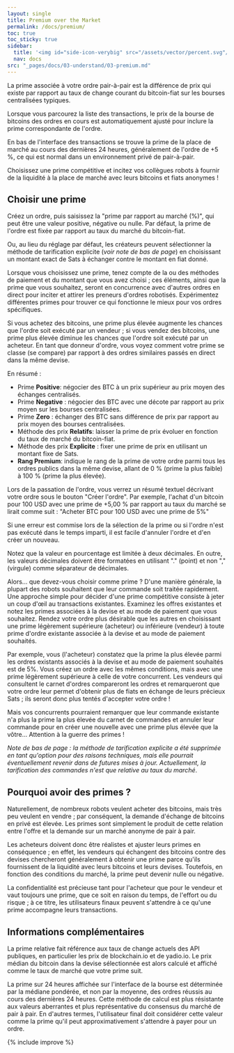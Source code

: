 ```yaml
---
layout: single
title: Premium over the Market
permalink: /docs/premium/
toc: true
toc_sticky: true
sidebar:
  title: '<img id="side-icon-verybig" src="/assets/vector/percent.svg"/>Premium'
  nav: docs
src: "_pages/docs/03-understand/03-premium.md"
---
```


La prime associée à votre ordre pair-à-pair est la différence de prix qui existe par rapport au taux de change courant du bitcoin-fiat sur les bourses centralisées typiques.

Lorsque vous parcourez la liste des transactions, le prix de la bourse de bitcoins des ordres en cours est automatiquement ajusté pour inclure la prime correspondante de l'ordre.

En bas de l'interface des transactions se trouve la prime de la place de marché au cours des dernières 24 heures, généralement de l'ordre de +5 %, ce qui est normal dans un environnement privé de pair-à-pair.

Choisissez une prime compétitive et incitez vos collègues robots à fournir de la liquidité à la place de marché avec leurs bitcoins et fiats anonymes !

## **Choisir une prime**

Créez un ordre, puis saisissez la "prime par rapport au marché (%)", qui peut être une valeur positive, négative ou nulle. Par défaut, la prime de l'ordre est fixée par rapport au taux du marché du bitcoin-fiat.

Ou, au lieu du réglage par défaut, les créateurs peuvent sélectionner la méthode de tarification explicite (*voir note de bas de page*) en choisissant un montant exact de Sats à échanger contre le montant en fiat donné.

Lorsque vous choisissez une prime, tenez compte de la ou des méthodes de paiement et du montant que vous avez choisi ; ces éléments, ainsi que la prime que vous souhaitez, seront en concurrence avec d'autres ordres en direct pour inciter et attirer les preneurs d'ordres robotisés. Expérimentez différentes primes pour trouver ce qui fonctionne le mieux pour vos ordres spécifiques.

Si vous achetez des bitcoins, une prime plus élevée augmente les chances que l'ordre soit exécuté par un vendeur ; si vous vendez des bitcoins, une prime plus élevée diminue les chances que l'ordre soit exécuté par un acheteur. En tant que donneur d'ordre, vous voyez comment votre prime se classe (se compare) par rapport à des ordres similaires passés en direct dans la même devise.

En résumé :
* Prime **Positive**: négocier des BTC à un prix supérieur au prix moyen des échanges centralisés.
* Prime **Negative** : négocier des BTC avec une décote par rapport au prix moyen sur les bourses centralisées.
* Prime **Zero** : échanger des BTC sans différence de prix par rapport au prix moyen des bourses centralisées.
* Méthode des prix **Relatifs**: laisser la prime de prix évoluer en fonction du taux de marché du bitcoin-fiat.
* Méthode des prix **Explicite** : fixer une prime de prix en utilisant un montant fixe de Sats.
* **Rang Premium**: indique le rang de la prime de votre ordre parmi tous les ordres publics dans la même devise, allant de 0 % (prime la plus faible) à 100 % (prime la plus élevée).

Lors de la passation de l'ordre, vous verrez un résumé textuel décrivant votre ordre sous le bouton "Créer l'ordre". Par exemple, l'achat d'un bitcoin pour 100 USD avec une prime de +5,00 % par rapport au taux du marché se lirait comme suit : "Acheter BTC pour 100 USD avec une prime de 5%"

Si une erreur est commise lors de la sélection de la prime ou si l'ordre n'est pas exécuté dans le temps imparti, il est facile d'annuler l'ordre et d'en créer un nouveau.

Notez que la valeur en pourcentage est limitée à deux décimales. En outre, les valeurs décimales doivent être formatées en utilisant "." (point) et non "," (virgule) comme séparateur de décimales.

Alors... que devez-vous choisir comme prime ? D'une manière générale, la plupart des robots souhaitent que leur commande soit traitée rapidement. Une approche simple pour décider d'une prime compétitive consiste à jeter un coup d'œil au transactions existantes. Examinez les offres existantes et notez les primes associées à la devise et au mode de paiement que vous souhaitez. Rendez votre ordre plus désirable que les autres en choisissant une prime légèrement supérieure (acheteur) ou inférieure (vendeur) à toute prime d'ordre existante associée à la devise et au mode de paiement souhaités.

Par exemple, vous (l'acheteur) constatez que la prime la plus élevée parmi les ordres existants associés à la devise et au mode de paiement souhaités est de 5%. Vous créez un ordre avec les mêmes conditions, mais avec une prime légèrement supérieure à celle de votre concurrent. Les vendeurs qui consultent le carnet d'ordres compareront les ordres et remarqueront que votre ordre leur permet d'obtenir plus de fiats en échange de leurs précieux Sats ; ils seront donc plus tentés d'accepter votre ordre !

Mais vos concurrents pourraient remarquer que leur commande existante n'a plus la prime la plus élevée du carnet de commandes et annuler leur commande pour en créer une nouvelle avec une prime plus élevée que la vôtre... Attention à la guerre des primes !

*Note de bas de page : la méthode de tarification explicite a été supprimée en tant qu'option pour des raisons techniques, mais elle pourrait éventuellement revenir dans de futures mises à jour. Actuellement, la tarification des commandes n'est que relative au taux du marché*.

## **Pourquoi avoir des primes ?**

Naturellement, de nombreux robots veulent acheter des bitcoins, mais très peu veulent en vendre ; par conséquent, la demande d'échange de bitcoins en privé est élevée. Les primes sont simplement le produit de cette relation entre l'offre et la demande sur un marché anonyme de pair à pair.

Les acheteurs doivent donc être réalistes et ajuster leurs primes en conséquence ; en effet, les vendeurs qui échangent des bitcoins contre des devises chercheront généralement à obtenir une prime parce qu'ils fournissent de la liquidité avec leurs bitcoins et leurs devises. Toutefois, en fonction des conditions du marché, la prime peut devenir nulle ou négative.

La confidentialité est précieuse tant pour l'acheteur que pour le vendeur et vaut toujours une prime, que ce soit en raison du temps, de l'effort ou du risque ; à ce titre, les utilisateurs finaux peuvent s'attendre à ce qu'une prime accompagne leurs transactions.

## **Informations complémentaires**

La prime relative fait référence aux taux de change actuels des API publiques, en particulier les prix de blockchain.io et de yadio.io. Le prix médian du bitcoin dans la devise sélectionnée est alors calculé et affiché comme le taux de marché que votre prime suit.

La prime sur 24 heures affichée sur l'interface de la bourse est déterminée par la médiane pondérée, et non par la moyenne, des ordres réussis au cours des dernières 24 heures. Cette méthode de calcul est plus résistante aux valeurs aberrantes et plus représentative du consensus du marché de pair à pair. En d'autres termes, l'utilisateur final doit considérer cette valeur comme la prime qu'il peut approximativement s'attendre à payer pour un ordre.

{% include improve %}
